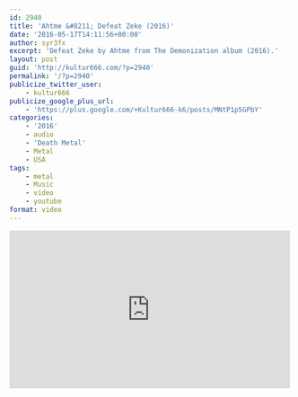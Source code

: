 ```yaml
---
id: 2940
title: 'Ahtme &#8211; Defeat Zeke (2016)'
date: '2016-05-17T14:11:56+00:00'
author: syr3fx
excerpt: 'Defeat Zeke by Ahtme from The Demonization album (2016).'
layout: post
guid: 'http://kultur666.com/?p=2940'
permalink: '/?p=2940'
publicize_twitter_user:
    - kultur666
publicize_google_plus_url:
    - 'https://plus.google.com/+Kultur666-k6/posts/MNtP1p5GPbY'
categories:
    - '2016'
    - audio
    - 'Death Metal'
    - Metal
    - USA
tags:
    - metal
    - Music
    - video
    - youtube
format: video
---
```


<iframe allow="accelerometer; autoplay; clipboard-write; encrypted-media; gyroscope; picture-in-picture; web-share" allowfullscreen="" frameborder="0" height="281" loading="lazy" src="https://www.youtube.com/embed/x57jFNeXJj8?feature=oembed" title="AHTME-Defeat Zeke (Official) guitar play through" width="500"></iframe>
